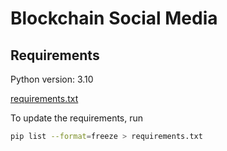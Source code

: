 # Blockchain Social Media


## Requirements

Python version: 3.10

[requirements.txt](requirements.txt)

To update the requirements, run 

```bash
pip list --format=freeze > requirements.txt
```
